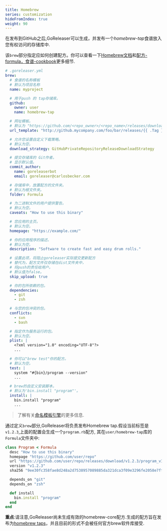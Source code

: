 ```yaml
---
title: Homebrew
series: customization
hideFromIndex: true
weight: 90
---
```


在发布到GitHub之后,GoReleaser可以生成，并发布一个*homebrew-tap*食谱放入您有权访问的存储库中.

该`brew`部分指定应如何创建配方。你可以查看一下[Homebrew文档](https://github.com/Homebrew/brew/blob/master/docs/How-to-Create-and-Maintain-a-Tap.md)和[配方-formula，食谱-cookbook](https://github.com/Homebrew/brew/blob/master/docs/Formula-Cookbook.md)更多细节.

```yml
# .goreleaser.yml
brew:
  # 食谱的名称模板
  # 默认为项目名称
  name: myproject

  # 用于push 的 tap存储库。
  github:
    owner: user
    name: homebrew-tap

  # 网址模板。
  # 默认为 "https://github.com/<repo_owner>/<repo_name>/releases/download/{{ .Tag }}/{{ .ArtifactName }}"
  url_template: "http://github.mycompany.com/foo/bar/releases/{{ .Tag }}/{{ .ArtifactName }}"

  # 允许您设置自定义下载策略。
  # 默认为空。
  download_strategy: GitHubPrivateRepositoryReleaseDownloadStrategy

  # 提交存储库的 Git作者。
  # 显示默认值。
  commit_author:
    name: goreleaserbot
    email: goreleaser@carlosbecker.com

  # 存储库中，放置配方的文件夹。
  # 默认为根文件夹。
  folder: Formula

  # 为二进制文件的用户提供警告。
  # 默认为空。
  caveats: "How to use this binary"

  # 您应用的主页。
  # 默认为空。
  homepage: "https://example.com/"

  # 你的应用程序的描述。
  # 默认为空。
  description: "Software to create fast and easy drum rolls."

  # 设置此项，将阻止goreleaser实际提交更新配方
  # 替代为，配方文件仅存储在dist文件夹中，
  # 将push的责任给用户。
  # 默认值为false。
  skip_upload: true

  # 你的包所依赖的包。
  dependencies:
    - git
    - zsh

  # 与您的包冲突的包。
  conflicts:
    - svn
    - bash

  # 指定作为服务运行的包。
  # 默认为空。
  plist: |
    <?xml version="1.0" encoding="UTF-8"?>
    ...

  # 你可以"brew test"你的配方。
  # 默认为空。
  test: |
    system "#{bin}/program --version"
    ...

  # brew的自定义安装脚本。
  # 默认为'bin.install "program"'。
  install: |
    bin.install "program"
    ...
```

> 了解有关[命名模板引擎](/templates)的更多信息.

通过定义`brew`部分,GoReleaser将负责发布Homebrew tap.假设当前标签是`v1.2.3`,上面的配置会生成一个`program.rb`配方, 其在`user/homebrew-tap`库的`Formula`文件夹中:

```rb
class Program < Formula
  desc "How to use this binary"
  homepage "https://github.com/user/repo"
  url "https://github.com/user/repo/releases/download/v1.2.3/program_v1.2.3_macOs_64bit.zip"
  version "v1.2.3"
  sha256 "9ee30fc358fae8d248a2d7538957089885da321dca3f09e3296fe2058e7fff74"

  depends_on "git"
  depends_on "zsh"

  def install
    bin.install "program"
  end
end
```

**重点**:请注意,GoReleaser尚未生成有效的homebrew-core配方.生成的配方旨在发布为[homebrew taps](https://docs.brew.sh/Taps.html)，并且目前的形式不会被任何官方brew软件库接受.
